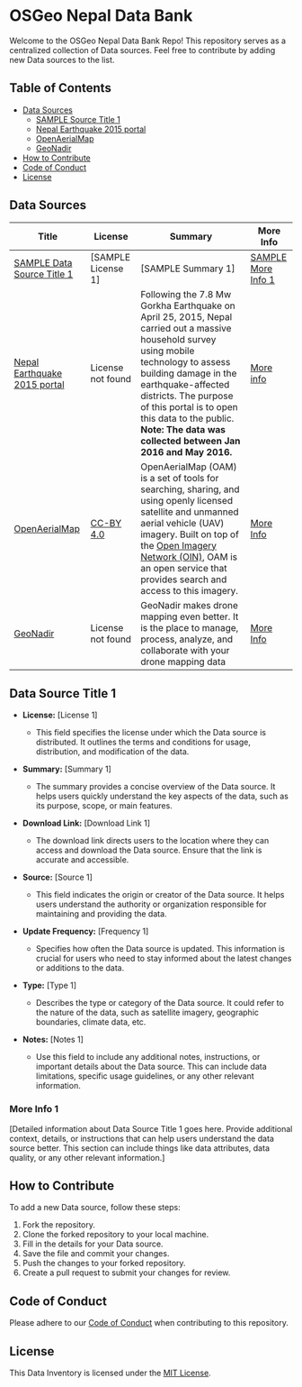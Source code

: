 # OSGeo Nepal Data Bank

Welcome to the OSGeo Nepal Data Bank Repo! This repository serves as a centralized collection of Data sources. Feel free to contribute by adding new Data sources to the list.

## Table of Contents

- [Data Sources](#data-sources)
  - [SAMPLE Source Title 1](#data-source-title-1)
  - [Nepal Earthquake 2015 portal](http://eq2015.klldev.org/)
  - [OpenAerialMap](https://map.openaerialmap.org/)
  - [GeoNadir](https://data.geonadir.com/fairgeo?extent=8539937.95%2C2603884.08%2C10489531.31%2C3862411.20)
- [How to Contribute](#how-to-contribute)
- [Code of Conduct](#code-of-conduct)
- [License](#license)

## Data Sources

| **Title**                              | **License**     | **Summary**                    | **More Info**                |
|----------------------------------------|-----------------|---------------------------------|-----------------------------|
| [SAMPLE Data Source Title 1](#data-source-title-1) | [SAMPLE License 1]     | [SAMPLE Summary 1]                    | [SAMPLE More Info 1](#more-info-1) |
| [Nepal Earthquake 2015 portal](http://eq2015.klldev.org/) | License not found | Following the 7.8 Mw Gorkha Earthquake on April 25, 2015, Nepal carried out a massive household survey using mobile technology to assess building damage in the earthquake-affected districts. The purpose of this portal is to open this data to the public. **Note: The data was collected between Jan 2016 and May 2016.** | [More info](http://eq2015.klldev.org/#/about)
| [OpenAerialMap](https://map.openaerialmap.org/) | [CC-BY 4.0](https://creativecommons.org/licenses/by/4.0/) | OpenAerialMap (OAM) is a set of tools for searching, sharing, and using openly licensed satellite and unmanned aerial vehicle (UAV) imagery. Built on top of the [Open Imagery Network (OIN)](https://openimagerynetwork.github.io/), OAM is an open service that provides search and access to this imagery.| [More Info](https://openaerialmap.org/about/) |
| [GeoNadir](https://data.geonadir.com/fairgeo?extent=8539937.95%2C2603884.08%2C10489531.31%2C3862411.20) | License not found     | GeoNadir makes drone mapping even better. It is the place to manage, process, analyze, and collaborate with your drone mapping data| [More Info](https://geonadir.com/our-story/) |

<!-- Repeat the above table rows for each Data source -->

## Data Source Title 1

- **License:** [License 1]
  - This field specifies the license under which the Data source is distributed. It outlines the terms and conditions for usage, distribution, and modification of the data.

- **Summary:** [Summary 1]
  - The summary provides a concise overview of the Data source. It helps users quickly understand the key aspects of the data, such as its purpose, scope, or main features.

- **Download Link:** [Download Link 1]
  - The download link directs users to the location where they can access and download the Data source. Ensure that the link is accurate and accessible.

- **Source:** [Source 1]
  - This field indicates the origin or creator of the Data source. It helps users understand the authority or organization responsible for maintaining and providing the data.

- **Update Frequency:** [Frequency 1]
  - Specifies how often the Data source is updated. This information is crucial for users who need to stay informed about the latest changes or additions to the data.

- **Type:** [Type 1]
  - Describes the type or category of the Data source. It could refer to the nature of the data, such as satellite imagery, geographic boundaries, climate data, etc.

- **Notes:** [Notes 1]
  - Use this field to include any additional notes, instructions, or important details about the Data source. This can include data limitations, specific usage guidelines, or any other relevant information.


### More Info 1

[Detailed information about Data Source Title 1 goes here. Provide additional context, details, or instructions that can help users understand the data source better. This section can include things like data attributes, data quality, or any other relevant information.]

## How to Contribute

To add a new Data source, follow these steps:

1. Fork the repository.
2. Clone the forked repository to your local machine.
3. Fill in the details for your Data source.
4. Save the file and commit your changes.
5. Push the changes to your forked repository.
6. Create a pull request to submit your changes for review.

## Code of Conduct

Please adhere to our [Code of Conduct](CODE_OF_CONDUCT.md) when contributing to this repository.

## License

This Data Inventory is licensed under the [MIT License](LICENSE).
